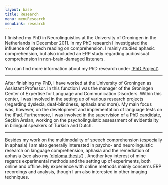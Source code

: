```yaml
---
layout: base
title: Research
menu: menuResearch
menuLink: research
---
```


I finished my PhD in Neurolinguistics at the University of Groningen in the Netherlands in December 2011. In my PhD research I investigated the influence of speech reading on comprehension. I mainly studied aphasic comprehension, but also included an ERP study regarding audiovisual comprehension in non-brain-damaged listeners.

You can find more information about my PhD research under ['PhD Project'](/Research/phd.html).

***
After finishing my PhD, I have worked at the University of Groningen as Assistant Professor. In this function I was the manager of the Groningen Center of Expertise for Language and Communication Disorders. Within this center, I was involved in the setting up of various research projects (regarding dyslexia, deaf-blindness, aphasia and more). My main focus was, however, on the development and implementation of language tests on the iPad. Furthermore, I was involved in the supervision of a PhD candidate, Seçkin Arslan, working on the psycholinguistic assessment of evidentiality in bilingual speakers of Turkish and Dutch. 
     
***
     
Besides my work on the multimodality of speech comprehension (especially in aphasia) I am also generally interested in psycho- and neurolinguistic research on language comprehension, aphasia and the remediation of aphasia (see also my ['diploma thesis'](/Research/diploma.html)) . Another key interest of mine regards experimental methods and the setting up of experiments, both online and offline. My experience with online methods mainly concerns ERP recordings and analysis, though I am also interested in other imaging techniques.  


